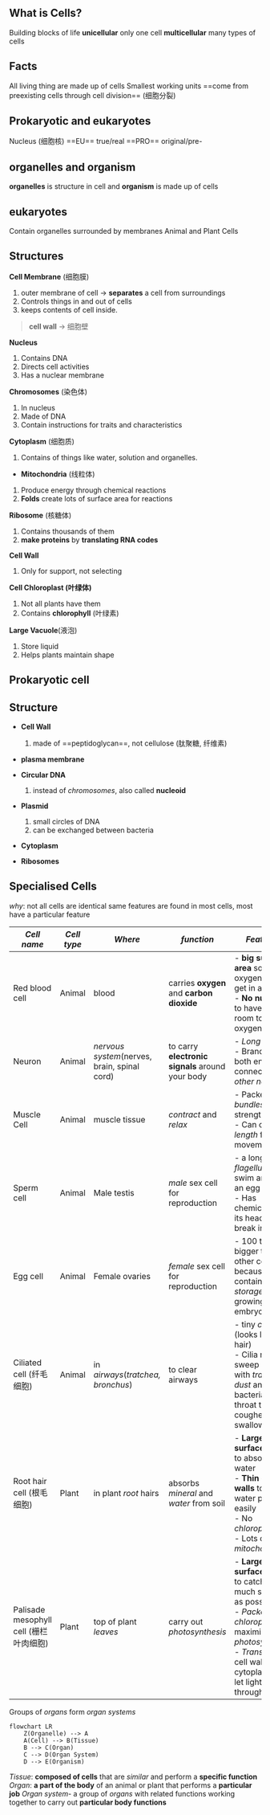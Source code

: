 ## What is Cells?
Building blocks of life
**unicellular** only one cell
**multicellular** many types of cells
## Facts
All living thing are made up of cells
Smallest working units
==come from preexisting cells through cell division== (细胞分裂)

## Prokaryotic and eukaryotes
Nucleus (细胞核)
==EU== true/real
==PRO== original/pre-

## organelles and organism
**organelles** is structure in cell and **organism** is made up of cells
## eukaryotes
Contain organelles surrounded by membranes
Animal and Plant Cells
## Structures

  **Cell Membrane** (细胞膜)

1. outer membrane of cell -> **separates** a cell from surroundings
2. Controls things in and out of cells
3. keeps contents of cell inside.
> **cell wall** -> 细胞壁

  **Nucleus**

1. Contains DNA
2. Directs cell activities
3. Has a nuclear membrane


  **Chromosomes** (染色体)

1. In nucleus
2. Made of DNA
3. Contain instructions for traits and characteristics


  **Cytoplasm** (细胞质)

1. Contains of things like water, solution and organelles.


- **Mitochondria** (线粒体)

1. Produce energy through chemical reactions
2. **Folds** create lots of surface area for reactions


  **Ribosome** (核糖体)

1. Contains thousands of them
2. **make proteins** by **translating RNA codes**


  **Cell Wall**
  
1. Only for support, not selecting

  **Cell Chloroplast (叶绿体)**

1. Not all plants have them
2. Contains **chlorophyll** (叶绿素)


  **Large Vacuole**(液泡)

1. Store liquid
2. Helps plants maintain shape


## Prokaryotic cell
## Structure

- **Cell Wall**
	1. made of ==peptidoglycan==, not cellulose (肽聚糖, 纤维素)

- **plasma membrane**
- **Circular DNA**
	 1. instead of *chromosomes*, also called **nucleoid**

- **Plasmid**
	1. small circles of DNA
	2. can be exchanged between bacteria

- **Cytoplasm**
- **Ribosomes**

## Specialised Cells

*why*: not all cells are identical
same features are found in most cells, most have a particular feature


| *Cell name*                      | *Cell type* | *Where*                                      | *function*                                       | *Features*                                                                                                                                                                                           | *picture*                            |
| -------------------------------- | ----------- | -------------------------------------------- | ------------------------------------------------ | ---------------------------------------------------------------------------------------------------------------------------------------------------------------------------------------------------- | ------------------------------------ |
| Red blood cell                   | Animal      | blood                                        | carries **oxygen** and **carbon dioxide**        | - **big surface area** so oxygen can get in and out<br> - **No nucleus** to have more room to carry oxygen                                                                                           | ![[Pasted image 20240829113701.png]] |
| Neuron                           | Animal      | *nervous system*(nerves, brain, spinal cord) | to carry **electronic signals** around your body | - *Long*<br>- Branches at both ends connected to *other neurons*                                                                                                                                     | ![[Pasted image 20240829113651.png]] |
| Muscle Cell                      | Animal      | muscle tissue                                | *contract* and *relax*                           | - Packed in *bundles* to add strength <br>- Can change *length* for movement                                                                                                                         | ![[Pasted image 20240829113635.png]] |
| Sperm cell                       | Animal      | Male testis                                  | *male* sex cell for reproduction                 | - a long *flagellum* to swim and find an egg<br>- Has chemicals in its head to break into egg                                                                                                        | ![[Pasted image 20240829113715.png]] |
| Egg cell                         | Animal      | Female ovaries                               | *female* sex cell for reproduction               | - 100 times bigger than other cells because it contains *food storage* for growing embryo                                                                                                            | ![[Pasted image 20240829113729.png]] |
| Ciliated cell (纤毛细胞)             | Animal      | in *airways*(*tratchea, bronchus*)           | to clear airways                                 | - tiny *cilia* <br>(looks like hair) <br>- Cilia move to sweep mucus with *trapped dust* and bacteria up the throat to be coughed out or swallowed                                                   | ![[Pasted image 20240829113737.png]] |
| Root hair cell (根毛细胞)            | Plant       | in plant *root* hairs                        | absorbs *mineral* and *water* from soil          | - **Large surface area** to absorb water <br> - **Thin cell walls** to allow water pass easily <br> - No *chloroplasts* <br> - Lots of *mitochondria*                                                | ![[Pasted image 20240829113754.png]] |
| Palisade mesophyll cell (栅栏叶肉细胞) | Plant       | top of plant *leaves*                        | carry out *photosynthesis*                       | - **Large surface area** to catch as much sunlight as possible <br> - *Packed with chloroplasts* to maximize *photosynthesis*<br> - *Transparent*  cell wall and cytoplasm to let light pass through | ![[Pasted image 20240829113821.png]] |


Groups of *organs* form *organ systems*
```mermaid
flowchart LR
	Z(Organelle) --> A
    A(Cell) --> B(Tissue)
    B --> C(Organ)
    C --> D(Organ System)
    D --> E(Organism)
```
*Tissue*: **composed of cells** that are *similar* and perform a **specific function**
*Organ*: **a part of the body** of an animal or plant that performs a **particular job**
*Organ system*- a group of *organs* with related functions working together to carry out **particular body functions**
